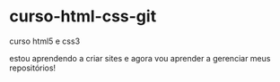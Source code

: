 # curso-html-css-git
 curso html5 e css3

estou aprendendo a criar sites e agora vou aprender a gerenciar meus repositórios!